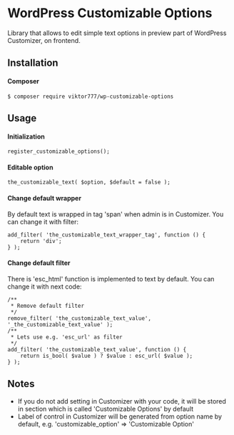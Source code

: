 # WordPress Customizable Options

Library that allows to edit simple text options in preview part of WordPress Customizer, on frontend.

## Installation

#### Composer

```
$ composer require viktor777/wp-customizable-options
```

## Usage

#### Initialization

```
register_customizable_options();
```

#### Editable option

```
the_customizable_text( $option, $default = false );
```

#### Change default wrapper

By default text is wrapped in tag 'span' when admin is in Customizer. You can change it with filter:

```
add_filter( 'the_customizable_text_wrapper_tag', function () {
    return 'div';
} );
```

#### Change default filter

There is 'esc_html' function is implemented to text by default. You can change it with next code:

```
/**
 * Remove default filter
 */
remove_filter( 'the_customizable_text_value', '_the_customizable_text_value' );
/**
 * Lets use e.g. 'esc_url' as filter
 */
add_filter( 'the_customizable_text_value', function () {
    return is_bool( $value ) ? $value : esc_url( $value );
} );
```

## Notes

* If you do not add setting in Customizer with your code, it will be stored in section which is called 'Customizable Options' by default
* Label of control in Customizer will be generated from option name by default, e.g. 'customizable_option' => 'Customizable Option'